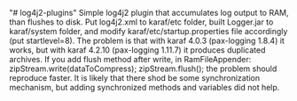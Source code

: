 "# log4j2-plugins" 
Simple log4j2 plugin that accumulates log output to RAM, than flushes to disk.
Put log4j2.xml to karaf/etc folder, built Logger.jar to karaf/system folder, and modify karaf/etc/startup.properties file accordingly 
(put startlevel=8).
The problem is that with karaf 4.0.3 (pax-logging 1.8.4) it works, but with karaf 4.2.10 (pax-logging 1.11.7) it produces duplicated archives.
If you add flush method after write, in RamFileAppender:
zipStream.write(dataToCompress);
zipStream.flush();
the problem should reproduce faster.
It is likely that there shod be some synchronization mechanism, but adding synchronized methods and variables did not help.